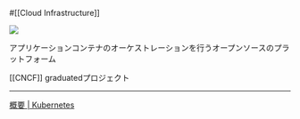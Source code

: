 #[[Cloud Infrastructure]]

![](https://kubernetes.io/images/kubernetes.png)

アプリケーションコンテナのオーケストレーションを行うオープンソースのプラットフォーム

[[CNCF]] graduatedプロジェクト

---

[概要 | Kubernetes](https://kubernetes.io/ja/docs/concepts/overview/)
